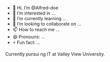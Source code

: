 - 👋 Hi, I’m @Alfred-doe
- 👀 I’m interested in ...
- 🌱 I’m currently learning ...
- 💞️ I’m looking to collaborate on ...
- 📫 How to reach me ...
- 😄 Pronouns: ...
- ⚡ Fun fact: ...

<!---
Alfred-doe/Alfred-doe is a ✨ special ✨ repository because its `README.md` (this file) appears on your GitHub profile.
You can click the Preview link to take a look at your changes.
--->
Currently pursui
ng IT at Valley View University.
